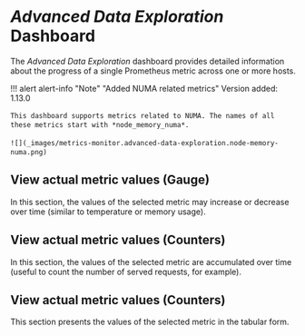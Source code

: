 # *Advanced Data Exploration* Dashboard

The *Advanced Data Exploration* dashboard provides detailed information about the progress of a single Prometheus metric across one or more hosts.

!!! alert alert-info "Note" "Added NUMA related metrics"
    Version added: 1.13.0

    This dashboard supports metrics related to NUMA. The names of all these metrics start with *node_memory_numa*.

    ![](_images/metrics-monitor.advanced-data-exploration.node-memory-numa.png)

## View actual metric values (Gauge)

In this section, the values of the selected metric may increase or decrease over time (similar to temperature or memory usage).

## View actual metric values (Counters)

In this section, the values of the selected metric are accumulated over time (useful to count the number of served requests, for example).

## View actual metric values (Counters)

This section presents the values of the selected metric in the tabular form.
